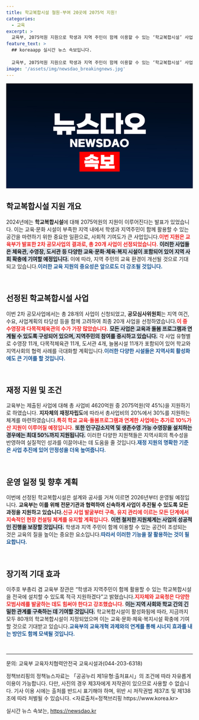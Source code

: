 ```yaml
---
title: 학교복합시설 철원·부여 20곳에 2075억 지원!
categories:
  - 교육
excerpt: >
  교육부, 2075억원 지원으로 학생과 지역 주민이 함께 이용할 수 있는 ‘학교복합시설’ 사업 착수! 다양한 스포츠와 문화 공간이 지역에 열린다. 2026년부터 운영 예정, 놓치지 마세요!
feature_text: >
  ## koreaapp 실시간 뉴스 속보입니다.

  교육부, 2075억원 지원으로 학생과 지역 주민이 함께 이용할 수 있는 ‘학교복합시설’ 사업 착수! 다양한 스포츠와 문화 공간이 지역에 열린다. 2026년부터 운영 예정, 놓치지 마세요!
image: '/assets/img/newsdao_breakingnews.jpg'
---
```


<p><img src="/assets/img/newsdao_breakingnews.jpg" alt="koreaapp 속보" /></p>

<h2 data-ke-size="size26">학교복합시설 지원 개요</h2>

<p data-ke-size="size16">2024년에는 <b>학교복합시설</b>에 대해 2075억원의 지원이 이루어진다는 발표가 있었습니다. 이는 교육·문화 시설이 부족한 지역 내에서 학생과 지역주민이 함께 활용할 수 있는 공간을 마련하기 위한 중요한 일환으로, 사회적 기여도가 큰 사업입니다.<b><span style="color: #ee2323;">이번 지원은 교육부가 발표한 2차 공모사업의 결과로, 총 20개 사업이 선정되었습니다.</span></b> <b><span style="background-color: #21538527;">이러한 사업들은 체육관, 수영장, 도서관 등 다양한 교육·문화·체육·복지 시설이 포함되어 있어 지역 사회 확충에 기여할 예정입니다.</span></b> 이에 따라, 지역 주민의 교육 환경이 개선될 것으로 기대되고 있습니다.<b><span style="color: #1a5490;">이러한 교육 지원의 중요성은 앞으로도 더 강조될 것입니다.</span></b></p>

<p data-ke-size="size16">&nbsp;</p>

<h2 data-ke-size="size26">선정된 학교복합시설 사업</h2>

<p data-ke-size="size16">이번 2차 공모사업에서는 총 28개의 사업이 신청되었고, <b>공모심사위원회</b>는 지역 여건, 수요, 사업계획의 타당성 등을 함께 고려하여 최종 20개 사업을 선정하였습니다.<b><span style="color: #ee2323;">이 중 수영장과 다목적체육관의 수가 가장 많았습니다.</span></b> <b><span style="background-color: #21538527;">모든 사업은 교육과 돌봄 프로그램과 연계될 수 있도록 구성되어 있으며, 지역주민의 참여를 중시하고 있습니다.</span></b> 각 사업 유형별로 수영장 11개, 다목적체육관 11개, 도서관 4개, 늘봄시설 11개가 포함되어 있어 학교와 지역사회의 협력 사례를 극대화할 계획입니다.<b><span style="color: #1a5490;">이러한 다양한 시설들은 지역사회 활성화에도 큰 기여를 할 것입니다.</span></b></p>

<p data-ke-size="size16">&nbsp;</p>

<h2 data-ke-size="size26">재정 지원 및 조건</h2>

<p data-ke-size="size16">교육부는 제출된 사업에 대해 총 사업비 4620억원 중 2075억원(약 45%)을 지원하기로 하였습니다. <b>지자체의 재정자립도</b>에 따라서 총사업비의 20%에서 30%를 지원하는 체계를 마련하였습니다.<b><span style="color: #ee2323;">특히 학교 교육·돌봄프로그램과 연계한 사업에는 추가로 10%가산 지원이 이루어질 예정입니다.</span></b> <b><span style="background-color: #21538527;">또한 인구감소지역 및 생존수영 가능 수영장을 설치하는 경우에는 최대 50%까지 지원됩니다.</span></b> 이러한 다양한 지원책들은 지역사회의 특수성을 반영하여 실질적인 성과를 이끌어내는 데 도움을 줄 것입니다.<b><span style="color: #1a5490;">재정 지원의 명확한 기준은 사업 추진에 있어 안정성을 더욱 높여줍니다.</span></b></p>

<p data-ke-size="size16">&nbsp;</p>

<h2 data-ke-size="size26">운영 일정 및 향후 계획</h2>

<p data-ke-size="size16">이번에 선정된 학교복합시설은 설계와 공사를 거쳐 이르면 2026년부터 운영될 예정입니다. <b>교육부는 이를 위해 전문기관과 협력하여 신속하게 사업이 추진될 수 있도록 모든 과정을 지원하고 있습니다.</b><b><span style="color: #ee2323;">신규 사업 발굴부터 구축, 유지 관리에 이르는 모든 단계에서 지속적인 현장 컨설팅 체계를 유지할 계획입니다.</span></b> <b><span style="background-color: #21538527;">이런 철저한 지원체계는 사업의 성공적인 진행을 보장할 것입니다.</span></b> 학생과 지역 주민이 함께 이용할 수 있는 공간이 조성되는 것은 교육의 질을 높이는 중요한 요소입니다.<b><span style="color: #1a5490;">따라서 이러한 기능을 잘 활용하는 것이 필요합니다.</span></b></p>

<p data-ke-size="size16">&nbsp;</p>

<h2 data-ke-size="size26">장기적 기대 효과</h2>

<p data-ke-size="size16">이주호 부총리 겸 교육부 장관은 “학생과 지역주민이 함께 활용할 수 있는 학교복합시설을 전국에 설치할 수 있도록 적극 지원하겠다”고 밝혔습니다.<b><span style="color: #ee2323;">지자체와 교육청은 다양한 모범사례를 발굴하는 데도 힘써야 한다고 강조했습니다.</span></b> <b><span style="background-color: #21538527;">이는 지역 사회와 학교 간의 긴밀한 관계를 구축하는 데 기여할 것입니다.</span></b> 학교복합시설이 활성화됨에 따라, 지금까지 모두 80개의 학교복합시설이 지정되었으며 이는 교육·문화·체육·복지시설 확충에 기여할 것으로 기대받고 있습니다.<b><span style="color: #1a5490;">교육부의 교육개혁 과제와의 연계를 통해 시너지 효과를 내는 방안도 함께 모색될 것입니다.</span></b></p>

<p data-ke-size="size16">&nbsp;</p>

<hr />

<p data-ke-size="size16">문의: 교육부 교육자치협력안전국 교육시설과(044-203-6318)</p>

<p data-ke-size="size16">정책브리핑의 정책뉴스자료는 「공공누리 제1유형:출처표시」의 조건에 따라 자유롭게 이용이 가능합니다. 다만, 사진의 경우 제3자에게 저작권이 있으므로 사용할 수 없습니다. 기사 이용 시에는 출처를 반드시 표기해야 하며, 위반 시 저작권법 제37조 및 제138조에 따라 처벌될 수 있습니다. <자료출처=정책브리핑 https://www.korea.kr></p>
실시간 뉴스 속보는, <a href="https://newsdao.kr" rel="dofollow">https://newsdao.kr</a>


